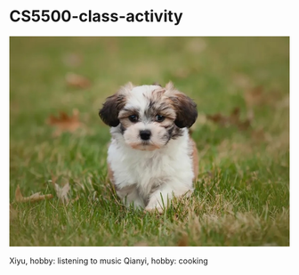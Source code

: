 # CS5500-class-activity
![dog-picture](./dog-picture.jpeg)

Xiyu, hobby: listening to music
Qianyi, hobby: cooking